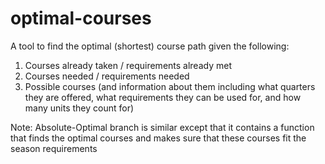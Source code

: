 # optimal-courses
A tool to find the optimal (shortest) course path given the following:
  1. Courses already taken / requirements already met
  2. Courses needed / requirements needed
  3. Possible courses (and information about them including what quarters they are offered, what requirements they can be used for, and how many units they count for)


Note: Absolute-Optimal branch is similar except that it contains a function that finds the optimal courses and makes sure that these courses fit the season requirements
